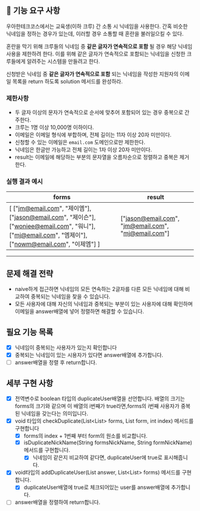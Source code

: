 ## 🚀 기능 요구 사항

우아한테크코스에서는 교육생(이하 크루) 간 소통 시 닉네임을 사용한다. 간혹 비슷한 닉네임을 정하는 경우가 있는데, 이러할 경우 소통할 때 혼란을 불러일으킬 수 있다.

혼란을 막기 위해 크루들의 닉네임 중 **같은 글자가 연속적으로 포함** 될 경우 해당 닉네임 사용을 제한하려 한다. 이를 위해 같은 글자가 연속적으로 포함되는 닉네임을 신청한 크루들에게 알려주는 시스템을 만들려고
한다.

신청받은 닉네임 중 **같은 글자가 연속적으로 포함** 되는 닉네임을 작성한 지원자의 이메일 목록을 return 하도록 solution 메서드를 완성하라.

### 제한사항

- 두 글자 이상의 문자가 연속적으로 순서에 맞추어 포함되어 있는 경우 중복으로 간주한다.
- 크루는 1명 이상 10,000명 이하이다.
- 이메일은 이메일 형식에 부합하며, 전체 길이는 11자 이상 20자 미만이다.
- 신청할 수 있는 이메일은 `email.com` 도메인으로만 제한한다.
- 닉네임은 한글만 가능하고 전체 길이는 1자 이상 20자 미만이다.
- result는 이메일에 해당하는 부분의 문자열을 오름차순으로 정렬하고 중복은 제거한다.

### 실행 결과 예시

| forms | result |
| --- | --- |
| [ ["jm@email.com", "제이엠"], ["jason@email.com", "제이슨"], ["woniee@email.com", "워니"], ["mj@email.com", "엠제이"], ["nowm@email.com", "이제엠"] ] | ["jason@email.com", "jm@email.com", "mj@email.com"] |

---

## 문제 해결 전략

- naive하게 접근하면 닉네임의 모든 연속하는 2글자를 다른 모든 닉네임에 대해 비교하여 중복되는 닉네임을 찾을 수 있습니다.
- 모든 사용자에 대해 자신의 닉네임과 중복되는 부분이 있는 사용자에 대해 확인하며 이메일을 answer배열에 넣어 정렬하면 해결할 수 있습니다.

## 필요 기능 목록

- [x] 닉네임이 중복되는 사용자가 있는지 확인합니다
- [x] 중복되는 닉네임이 있는 시용자가 있다면 answer배열에 추가합니다.
- [ ] answer배열을 정렬 후 return합니다.

## 세부 구현 사항

- [x] 전역변수로 boolean 타입의 duplicateUser배열을 선언합니다. 배열의 크기는 forms의 크기와 같으며 이 배열의 i번째가 true라면,forms의 i번째 사용자가 중복된 닉네임을 갖는다는
  의미입니다.
- [x] void 타입의 checkDuplicate(List<List<String>> forms, List<String> form, int index) 메서드를 구현합니다
    - [x] forms의 index + 1번째 부터 form의 원소를 비교합니다.
    - [x] isDuplicateNickName(String formsNickName, String formNickName) 메서드를 구현합니다.
        - [x] 닉네임이 같은지 비교하여 같다면, duplicateUser에 true로 표시해줍니다.
- [x] void타입의 addDuplicateUser(List<String> answer, List<List<String>> forms) 메서드를 구현합니다.
    - [x] duplicateUser배열에 true로 체크되어있는 user를 answer배열에 추가합니다.
- [ ] answer배열을 정렬하여 return합니다.
